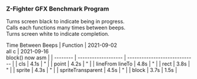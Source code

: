 ### Z-Fighter GFX Benchmark Program
Turns screen black to indicate being in progress.  
Calls each functions many times between beeps.  
Turns screen white to indicate completion.  

Time Between Beeps
| Function | 2021-09-02<br>all c | 2021-09-16<br>block() now asm |
| -------- | ------------------- | ----------------------------- |
| cls | 4.1s | " |
| point | 4.2s | " |
| lineFrom lineTo | 4.8s | " |
| rect | 3.8s | " |
| sprite | 4.3s | " |
| spriteTransparent | 4.5s | " |
| block | 3.7s | 1.5s |
